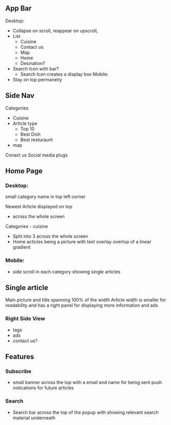 ## App Bar
Desktop:
 - Collapse on scroll, reappear on upscroll,
 - List
	 - Cuisine
	 - Contact us
	 - Map
	 - Home
	 - Desination?
- Search Icon with bar?
	- Search Icon creates a display box
Mobile:
- Stay on top permanetly


## Side Nav

Categories
 - Cuisine
 - Article type
	 - Top 10
	 - Best Dish
	 - Best resturaunt
- map

Conact us
Social media plugs


## Home Page

### Desktop:
small category name in top left corner

Newest Article displayed on top
- across the whole screen

Categories - cuisine
- Split into 3 across the whole screen 
- Home acticles being a picture with text overlay overtop of a linear gradient



### Mobile:
- side scroll in each category showing single articles



## Single article

Main picture and title spanning 100% of the width
Article width is smaller for readability and has a right panel for displaying more information and ads

### Right Side View
- tags 
- ads
- contact us?



## Features

### Subscribe
- small banner across the top with a email and name for being sent push notications for future articles

### Search
- Search bar across the top of the popup with showing relevant search material underneath


